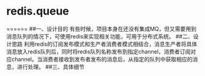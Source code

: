 # redis.queue
======
##一、设计目的 
有些时候，项目本身在还没有集成MQ，但又需要用到消息队列的情况下，可使用redis来实现相关功能，可用于分布式系统。
##二、设计思路
利用redis的订阅发布模式和生产者消费者模式相结合，消息生产者将具体消息放入redis队列后，同时将redis队列名称发布到指定channel，消费者订阅对应channel。当消费者接收到发布者发布的消息后，从指定的队列中获取相应的消息，进行处理。
##三、具体细节

